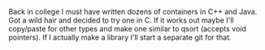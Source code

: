 Back in college I must have written dozens of containers in C++ and Java. Got a wild hair and decided to try one in C. If it works out maybe I'll copy/paste for other types and make one similar to qsort (accepts void pointers). If I actually make a library I'll start a separate git for that.